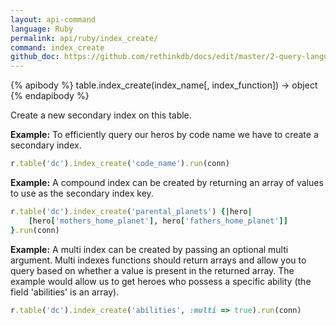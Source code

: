```yaml
---
layout: api-command 
language: Ruby
permalink: api/ruby/index_create/
command: index_create 
github_doc: https://github.com/rethinkdb/docs/edit/master/2-query-language/api/ruby/manipulating-tables/table_create.md
---
```


{% apibody %}
table.index_create(index_name[, index_function]) &rarr; object
{% endapibody %}

Create a new secondary index on this table.

__Example:__ To efficiently query our heros by code name we have to create a secondary
index.

```rb
r.table('dc').index_create('code_name').run(conn)
```

__Example:__ A compound index can be created by returning an array of values to use as
the secondary index key.

```rb
r.table('dc').index_create('parental_planets') {|hero|
    [hero['mothers_home_planet'], hero['fathers_home_planet']]
}.run(conn)
```


__Example:__ A multi index can be created by passing an optional multi argument. Multi
indexes functions should return arrays and allow you to query based on whether a value
is present in the returned array. The example would allow us to get heroes who possess
a specific ability (the field 'abilities' is an array).


```rb
r.table('dc').index_create('abilities', :multi => true).run(conn)
```

